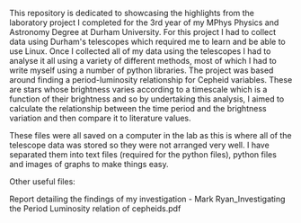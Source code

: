 This repository is dedicated to showcasing the highlights from the laboratory project I completed for the 3rd year of my MPhys Physics and Astronomy Degree at Durham University. For this project I had to collect data using Durham's telescopes which required me to learn and be able to use Linux. Once I collected all of my data using the telescopes I had to analyse it all using a variety of different methods, most of which I had to write myself using a number of python libraries. The project was based around finding a period-luminosity relationship for Cepheid variables. These are stars whose brightness varies according to a timescale which is a function of their brightness and so by undertaking this analysis, I aimed to calculate the relationship between the time period and the brightness variation and then compare it to literature values.

These files were all saved on a computer in the lab as this is where all of the telescope data was stored so they were not arranged very well. I have separated them into text files (required for the python files), python files and images of graphs to make things easy.

Other useful files:

Report detailing the findings of my investigation - Mark Ryan_Investigating the Period Luminosity relation of cepheids.pdf
